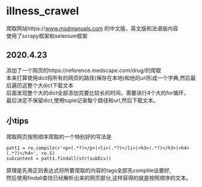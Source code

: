 # illness_crawel
爬取网站https://www.msdmanuals.com 的中文版，英文版和法语版内容</br>
使用了scrapy框架和selenium框架</br>

## 2020.4.23
添加了一个网页的https://reference.medscape.com/drug/的爬取</br>
本来打算使用dict将所有的网页的路径(保存在本地)和他的url形成一个字典,然后最后遍历这整个大dict下载文本</br>
后面发现整个大的dict全部添加完要比较长的时间，需要进行4个大的for循环，</br>
最后决定不保留dict,使用tuple记录每个路径和url,然后下载文本。

## 小tips
爬取网页按照顺序爬取的一个特别好的写法是
```
patt1 = re.compile(r'<p>(.*?)</p>|<li>(.*?)</li>|<h3>(.*?)</h3>|<h4>(.*?)</h4>', re.S)
subcontent = patt1.findall(str(subDiv))

```
原理是先用正则表达式将所要爬取的内容的tags全部先complile设置好,</br>
然后使用findall查找已经解析出来的网页部分,这样获得的就是按照顺序的文本。
